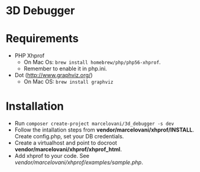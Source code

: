 # 3D Debugger

Requirements
============
- PHP Xhprof
  - On Mac Os: `brew install homebrew/php/php56-xhprof`.
  - Remember to enable it in php.ini.
- Dot (http://www.graphviz.org/)
  - On Mac OS: `brew install graphviz`

Installation
============
- Run `composer create-project marcelovani/3d_debugger -s dev`
- Follow the intallation steps from **vendor/marcelovani/xhprof/INSTALL**. Create config.php, set your DB credentials.
- Create a virtualhost and point to docroot **vendor/marcelovani/xhprof/xhprof_html**.
- Add xhprof to your code. See _vendor/marcelovani/xhprof/examples/sample.php_.

